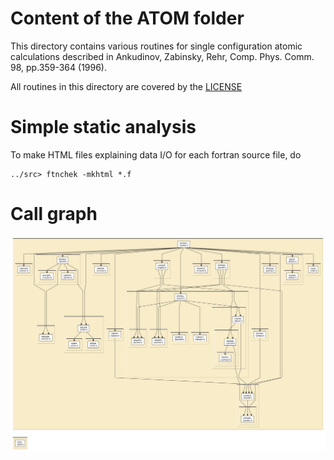 
# Content of the ATOM folder

This directory contains various routines for single configuration
atomic calculations described in Ankudinov, Zabinsky, Rehr,
Comp. Phys. Comm. 98, pp.359-364 (1996).

All routines in this directory are covered by the [LICENSE](../HEADERS/license.h)

# Simple static analysis

To make HTML files explaining data I/O for each fortran source file, do

	../src> ftnchek -mkhtml *.f

# Call graph

![call graph for the ATOM folder](tree/ATOM.png)
